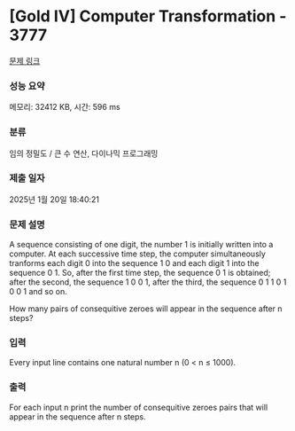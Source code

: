# [Gold IV] Computer Transformation - 3777 

[문제 링크](https://www.acmicpc.net/problem/3777) 

### 성능 요약

메모리: 32412 KB, 시간: 596 ms

### 분류

임의 정밀도 / 큰 수 연산, 다이나믹 프로그래밍

### 제출 일자

2025년 1월 20일 18:40:21

### 문제 설명

<p>A sequence consisting of one digit, the number 1 is initially written into a computer. At each successive time step, the computer simultaneously tranforms each digit 0 into the sequence 1 0 and each digit 1 into the sequence 0 1. So, after the first time step, the sequence 0 1 is obtained; after the second, the sequence 1 0 0 1, after the third, the sequence 0 1 1 0 1 0 0 1 and so on.</p>

<p>How many pairs of consequitive zeroes will appear in the sequence after n steps?</p>

### 입력 

 <p>Every input line contains one natural number n (0 < n ≤ 1000). </p>

### 출력 

 <p>For each input n print the number of consequitive zeroes pairs that will appear in the sequence after n steps.</p>

